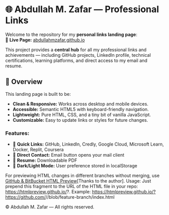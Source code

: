 # 🌐 Abdullah M. Zafar — Professional Links

Welcome to the repository for my **personal links landing page**:  
🔗 **Live Page:** [abdullahmzafar.github.io](https://abdullahmzafar.github.io/)

This project provides a **central hub** for all my professional links and achievements — including GitHub projects, LinkedIn profile, technical certifications, learning platforms, and direct access to my email and resume.

## 📖 Overview
This landing page is built to be:
- **Clean & Responsive:** Works across desktop and mobile devices.
- **Accessible:** Semantic HTML5 with keyboard-friendly navigation.
- **Lightweight:** Pure HTML, CSS, and a tiny bit of vanilla JavaScript.
- **Customizable:** Easy to update links or styles for future changes.

### Features:
- 🔗 **Quick Links:** GitHub, LinkedIn, Credly, Google Cloud, Microsoft Learn, Docker, Replit, Coursera  
- 📧 **Direct Contact:** Email button opens your mail client  
- 📄 **Resume:** Downloadable PDF  
- 🌙 **Dark/Light Mode:** User preference stored in localStorage



For previewing HTML changes in different branches without merging, use [GitHub & BitBucket HTML Preview](https://github.com/htmlpreview/htmlpreview.github.com)[Thanks to the author].
Usage:
Just prepend this fragment to the URL of the HTML file in your repo:
https://htmlpreview.github.io/?. Example: https://htmlpreview.github.io/?https://github.com/<your-username>/<your-repo>/blob/feature-branch/index.html

© Abdullah M. Zafar — All rights reserved.

